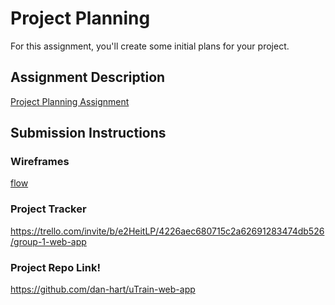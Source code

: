# Project Planning
For this assignment, you'll create some initial plans for your project.

## Assignment Description
[Project Planning Assignment](https://education.launchcode.org/liftoff/modules/assignments/project-planning)

## Submission Instructions

### Wireframes

[flow](https://user-images.githubusercontent.com/69566369/115799332-e3aeaa80-a39d-11eb-9b44-1566cef48e88.jpg)
### Project Tracker

https://trello.com/invite/b/e2HeitLP/4226aec680715c2a62691283474db526/group-1-web-app

### Project Repo Link!


https://github.com/dan-hart/uTrain-web-app
